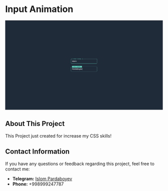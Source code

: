 # Input Animation

![Screenshot](./screenshot.png)

## About This Project

This Project just created for increase my CSS skills!

## Contact Information

If you have any questions or feedback regarding this project, feel free to contact me:

- **Telegram:** [Islom Pardaboyev](https://t.me/IslomPardaboyev)
- **Phone:** +998999247787